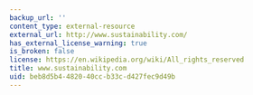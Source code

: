 ```yaml
---
backup_url: ''
content_type: external-resource
external_url: http://www.sustainability.com/
has_external_license_warning: true
is_broken: false
license: https://en.wikipedia.org/wiki/All_rights_reserved
title: www.sustainability.com
uid: beb8d5b4-4820-40cc-b33c-d427fec9d49b
---
```

